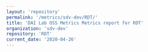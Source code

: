 ```yaml
---
layout: 'repository'
permalink: '/metrics/sdv-dev/RDT/'
title: 'DAI Lab OSS Metrics Metrics report for RDT'
organization: 'sdv-dev'
repository: 'RDT'
current_date: '2020-04-26'
---
```

